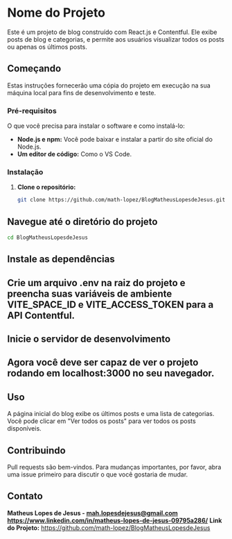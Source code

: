 # Nome do Projeto

Este é um projeto de blog construído com React.js e Contentful. Ele exibe posts de blog e categorias, e permite aos usuários visualizar todos os posts ou apenas os últimos posts.

## Começando

Estas instruções fornecerão uma cópia do projeto em execução na sua máquina local para fins de desenvolvimento e teste.

### Pré-requisitos

O que você precisa para instalar o software e como instalá-lo:

- **Node.js e npm:** Você pode baixar e instalar a partir do site oficial do Node.js.
- **Um editor de código:** Como o VS Code.

### Instalação

1. **Clone o repositório:**
   ```sh
   git clone https://github.com/math-lopez/BlogMatheusLopesdeJesus.git
    ```

## Navegue até o diretório do projeto

```sh
cd BlogMatheusLopesdeJesus
```
## Instale as dependências

## Crie um arquivo .env na raiz do projeto e preencha suas variáveis de ambiente VITE_SPACE_ID e VITE_ACCESS_TOKEN para a API Contentful.

## Inicie o servidor de desenvolvimento

## Agora você deve ser capaz de ver o projeto rodando em localhost:3000 no seu navegador.

## Uso

A página inicial do blog exibe os últimos posts e uma lista de categorias. Você pode clicar em "Ver todos os posts" para ver todos os posts disponíveis.

## Contribuindo
Pull requests são bem-vindos. Para mudanças importantes, por favor, abra uma issue primeiro para discutir o que você gostaria de mudar.

## Contato

**Matheus Lopes de Jesus - mah.lopesdejesus@gmail.com**
**https://www.linkedin.com/in/matheus-lopes-de-jesus-09795a286/**
**Link do Projeto:** https://github.com/math-lopez/BlogMatheusLopesdeJesus
